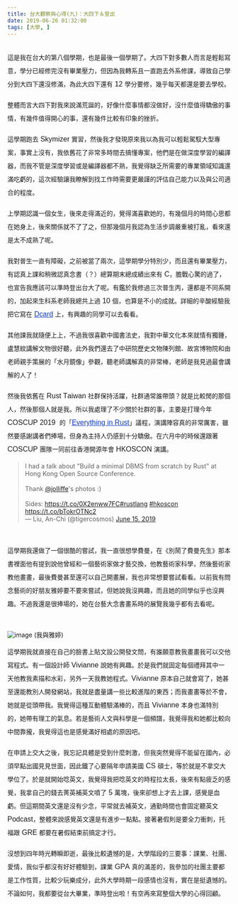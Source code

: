 ```yaml
---
title: 台大觀察與心得(九)：大四下＆登出
date: 2019-06-26 01:32:00
tags: [大學, ]
---
```


<style type="text/css">
p.p1 {margin: 5px 0.0px 0.0px 0.0px; line-height: 38.0px; font: 16.0px 'PingFang TC'; color: #000000; -webkit-text-stroke: #000000}
p.p2 {margin: 0.0px 0.0px 0.0px 0.0px; line-height: 20.0px; font: 12.0px Times; color: #000000; -webkit-text-stroke: #000000; min-height: 14.0px}
span.s1 {font-kerning: none;line-height: 30.0px; }
span.s2 {font: 16.0px Arial; font-kerning: none}
span.s3 {text-decoration: underline ; font-kerning: none; color: #103cc0; -webkit-text-stroke: 0px #103cc0}
span.s4 {font: 16.0px Arial; text-decoration: underline ; font-kerning: none; color: #103cc0; -webkit-text-stroke: 0px #103cc0}
</style>

<br>
<div class="p1">
<div class="p1">
<span class="s1">&#x9019;&#x662F;&#x6211;&#x5728;&#x53F0;&#x5927;&#x7684;&#x7B2C;&#x516B;&#x500B;&#x5B78;&#x671F;&#xFF0C;&#x4E5F;&#x662F;&#x6700;&#x5F8C;&#x4E00;&#x500B;&#x5B78;&#x671F;&#x4E86;&#x3002;&#x5927;&#x56DB;&#x4E0B;&#x5C0D;&#x591A;&#x6578;&#x4EBA;&#x800C;&#x8A00;&#x662F;&#x8F15;&#x9B06;&#x5BEB;&#x610F;&#xFF0C;&#x5B78;&#x5206;&#x5DF2;&#x7D93;&#x4FEE;&#x5B8C;&#x6C92;&#x6709;&#x7562;&#x696D;&#x58D3;&#x529B;&#xFF0C;&#x4F46;&#x56E0;&#x70BA;&#x6211;&#x8F49;&#x7CFB;&#x4E14;&#x4E00;&#x76F4;&#x8DD1;&#x53BB;&#x5916;&#x7CFB;&#x4FEE;&#x8AB2;&#xFF0C;&#x5C0E;&#x81F4;&#x81EA;&#x5DF1;&#x5B78;&#x5206;&#x5230;&#x5927;&#x56DB;&#x4E0B;&#x9084;&#x6C92;&#x4FEE;&#x6EFF;&#xFF0C;&#x70BA;&#x6B64;&#x5927;&#x56DB;&#x4E0B;&#x9084;&#x6709;</span><span class="s2"> 12 </span><span class="s1">&#x5B78;&#x5206;&#x8981;&#x4FEE;&#xFF0C;&#x5E7E;&#x4E4E;&#x6BCF;&#x5929;&#x90FD;&#x9084;&#x662F;&#x8981;&#x53BB;&#x5B78;&#x6821;&#x3002;</span></div>
</div>
<div class="p2">
<span class="s1"></span><br></div>
<div class="p1">
<span class="s1">&#x6574;&#x9AD4;&#x800C;&#x8A00;&#x5927;&#x56DB;&#x4E0B;&#x5C0D;&#x6211;&#x4F86;&#x8AAA;&#x6EFF;&#x8352;&#x8A95;&#x7684;&#xFF0C;&#x597D;&#x50CF;&#x4EC0;&#x9EBC;&#x4E8B;&#x60C5;&#x90FD;&#x6C92;&#x505A;&#x597D;&#xFF0C;&#x6C92;&#x4EC0;&#x9EBC;&#x503C;&#x5F97;&#x9A55;&#x50B2;&#x7684;&#x4E8B;&#x60C5;&#xFF0C;&#x6709;&#x5E7E;&#x4EF6;&#x503C;&#x5F97;&#x958B;&#x5FC3;&#x7684;&#x4E8B;&#xFF0C;&#x9084;&#x6709;&#x5E7E;&#x4EF6;&#x6BD4;&#x8F03;&#x6709;&#x5370;&#x8C61;&#x7684;&#x632B;&#x6298;&#x3002;</span><br>
<!-- more --> 
<a name="more"></a></div>
<div class="p2">
<span class="s1"></span><br></div>
<div class="p1">
<span class="s1">&#x9019;&#x5B78;&#x671F;&#x8DD1;&#x53BB;</span><span class="s2"> Skymizer </span><span class="s1">&#x5BE6;&#x7FD2;&#xFF0C;&#x7136;&#x5F8C;&#x6211;&#x624D;&#x767C;&#x73FE;&#x539F;&#x4F86;&#x6211;&#x4EE5;&#x70BA;&#x6211;&#x53EF;&#x4EE5;&#x8F15;&#x9B06;&#x99D5;&#x99AD;&#x5927;&#x578B;&#x5C08;&#x6848;&#xFF0C;&#x4E8B;&#x5BE6;&#x4E0A;&#x6C92;&#x6709;&#xFF0C;&#x6211;&#x4F9D;&#x820A;&#x82B1;&#x4E86;&#x975E;&#x5E38;&#x591A;&#x6642;&#x9593;&#x53BB;&#x641E;&#x61C2;&#x5C08;&#x6848;&#xFF0C;&#x4ED6;&#x5011;&#x662F;&#x5728;&#x505A;&#x6DF1;&#x5EA6;&#x5B78;&#x7FD2;&#x7684;&#x7DE8;&#x8B6F;&#x5668;&#xFF0C;&#x800C;&#x6211;&#x4E0D;&#x7BA1;&#x662F;&#x6DF1;&#x5EA6;&#x5B78;&#x7FD2;&#x6216;&#x662F;&#x7DE8;&#x8B6F;&#x5668;&#x90FD;&#x4E0D;&#x719F;&#xFF0C;&#x6211;&#x89BA;&#x5F97;&#x7F3A;&#x4E4F;&#x6240;&#x9700;&#x8981;&#x7684;&#x5C08;&#x696D;&#x9818;&#x57DF;&#x77E5;&#x8B58;&#x9084;&#x6EFF;&#x5403;&#x8667;&#x7684;&#xFF0C;&#x9019;&#x6B21;&#x7D93;&#x9A57;&#x8B93;&#x6211;&#x77AD;&#x89E3;&#x5230;&#x627E;&#x5DE5;&#x4F5C;&#x6642;&#x9700;&#x8981;&#x66F4;&#x56B4;&#x8B39;&#x7684;&#x8A55;&#x4F30;&#x81EA;&#x5DF1;&#x80FD;&#x529B;&#x4EE5;&#x53CA;&#x8207;&#x516C;&#x53F8;&#x9069;&#x5408;&#x7684;&#x7A0B;&#x5EA6;&#x3002;</span></div>
<div class="p2">
<span class="s1"></span><br></div>
<div class="p1">
<span class="s1">&#x4E0A;&#x5B78;&#x671F;&#x8A8D;&#x8B58;&#x4E00;&#x500B;&#x5973;&#x751F;&#xFF0C;&#x5F8C;&#x4F86;&#x8D70;&#x5F97;&#x6EFF;&#x8FD1;&#x7684;&#xFF0C;&#x89BA;&#x5F97;&#x6EFF;&#x559C;&#x6B61;&#x5979;&#x7684;&#xFF0C;&#x6709;&#x5E7E;&#x500B;&#x6708;&#x7684;&#x6642;&#x9593;&#x5FC3;&#x601D;&#x90FD;&#x5728;&#x5979;&#x8EAB;&#x4E0A;&#xFF0C;&#x5F8C;&#x4F86;&#x95DC;&#x4FC2;&#x5C31;&#x4E0D;&#x4E86;&#x4E86;&#x4E4B;&#xFF0C;&#x4F46;&#x90A3;&#x5E7E;&#x500B;&#x6708;&#x6211;&#x8A8D;&#x70BA;&#x751F;&#x6D3B;&#x6B65;&#x8ABF;&#x56B4;&#x91CD;&#x88AB;&#x6253;&#x4E82;&#xFF0C;&#x770B;&#x4F86;&#x9084;&#x662F;&#x592A;&#x4E0D;&#x6210;&#x719F;&#x4E86;&#x5462;&#x3002;</span></div>
<div class="p2">
<span class="s1"></span><br></div>
<div class="p1">
<span class="s1">&#x6211;&#x5C0D;&#x666E;&#x751F;&#x4E00;&#x76F4;&#x6709;&#x969C;&#x7919;&#xFF0C;&#x4E4B;&#x524D;&#x88AB;&#x7576;&#x4E86;&#x5169;&#x6B21;&#xFF0C;&#x9019;&#x5B78;&#x671F;&#x5B78;&#x5206;&#x7279;&#x5225;&#x5C11;&#xFF0C;&#x800C;&#x4E14;&#x9084;&#x6709;&#x7562;&#x696D;&#x58D3;&#x529B;&#xFF0C;&#x6709;&#x8A8D;&#x771F;&#x4E0A;&#x8AB2;&#x548C;&#x7A0D;&#x5FAE;&#x8A8D;&#x771F;&#x5FF5;&#x66F8;&#xFF08;&#xFF1F;&#xFF09;&#x7E3D;&#x7B97;&#x671F;&#x672B;&#x7E3D;&#x6210;&#x7E3E;&#x51FA;&#x4F86;&#x6709;</span><span class="s2"> C</span><span class="s1">&#xFF0C;&#x81BD;&#x6230;&#x5FC3;&#x9A5A;&#x7684;&#x904E;&#x4E86;&#xFF0C;&#x4E5F;&#x5BA3;&#x544A;&#x6211;&#x61C9;&#x8A72;&#x53EF;&#x4EE5;&#x6E96;&#x6642;&#x767B;&#x51FA;&#x53F0;&#x5927;&#x4E86;&#x5462;&#x3002;&#x6709;&#x9451;&#x65BC;&#x6211;&#x4FEE;&#x904E;&#x4E09;&#x6B21;&#x666E;&#x751F;&#x4E19;&#xFF0C;&#x9084;&#x90FD;&#x662F;&#x4E0D;&#x540C;&#x7CFB;&#x958B;&#x7684;&#xFF0C;&#x52A0;&#x8D77;&#x4F86;&#x751F;&#x79D1;&#x7CFB;&#x8001;&#x5E2B;&#x6211;&#x7E3D;&#x5171;&#x4E0A;&#x904E;</span><span class="s2"> 10 </span><span class="s1">&#x500B;&#xFF0C;&#x4E5F;&#x7B97;&#x662F;&#x4E0D;&#x5C0F;&#x7684;&#x6210;&#x5C31;&#x3002;&#x8A73;&#x7D30;&#x7684;&#x8F9B;&#x9178;&#x7D93;&#x9A57;&#x6211;&#x628A;&#x5B83;&#x5BEB;&#x5728;</span><span class="s2"> <a href="https://www.dcard.tw/f/course/p/231572963-%EF%BC%83%E5%8F%B0%E5%A4%A7-%EF%BC%83%E6%99%AE%E7%94%9F%E4%B8%99-%E4%B8%89%E9%96%80%E6%99%AE%E7%94%9F%E4%B8%99%E8%AA%B2%E7%A8%8B%E8%A9%95%E5%83%B9%EF%BC%9A106-1-%E7%94%9F%E5%B7%A5%E7%B3%BB%E3%80%81107-1-%E8%97%A5%E5%AD%B8%E7%B3%BB%E3%80%81107-2-%E7%89%A9%E6%B2%BB%E8%81%B7%E6%B2%BB%E7%B3%BB"><span class="s3">Dcard</span></a> </span><span class="s1">&#x4E0A;&#xFF0C;&#x6709;&#x8208;&#x8DA3;&#x7684;&#x540C;&#x5B78;&#x53EF;&#x4EE5;&#x53BB;&#x770B;&#x770B;&#x3002;</span></div>
<div class="p2">
<span class="s1"></span><br></div>
<div class="p1">
<span class="s1">&#x5176;&#x4ED6;&#x8AB2;&#x6211;&#x5C31;&#x96A8;&#x4FBF;&#x4E0A;&#x4E0A;&#xFF0C;&#x4E0D;&#x904E;&#x6211;&#x5F88;&#x559C;&#x6B61;&#x4E2D;&#x570B;&#x66F8;&#x6CD5;&#x53F2;&#xFF0C;&#x6211;&#x5C0D;&#x4E2D;&#x83EF;&#x6587;&#x5316;&#x672C;&#x4F86;&#x5C31;&#x60C5;&#x6709;&#x7368;&#x937E;&#xFF0C;&#x76E7;&#x6167;&#x7D0B;&#x8B1B;&#x89E3;&#x6587;&#x7269;&#x5F88;&#x597D;&#x807D;&#xFF0C;&#x6B64;&#x5916;&#x6211;&#x5011;&#x9084;&#x53BB;&#x4E86;&#x4E2D;&#x7814;&#x9662;&#x6B77;&#x53F2;&#x6587;&#x7269;&#x9673;&#x5217;&#x9928;&#x3001;&#x6545;&#x5BAE;&#x535A;&#x7269;&#x9662;&#x548C;&#x7531;&#x8001;&#x5E2B;&#x89AA;&#x624B;&#x7B56;&#x5C55;&#x7684;&#x300C;&#x6C34;&#x6708;&#x93E1;&#x50CF;&#x300D;&#x53C3;&#x89C0;&#xFF0C;&#x807D;&#x8001;&#x5E2B;&#x8B1B;&#x89E3;&#x771F;&#x7684;&#x975E;&#x5E38;&#x68D2;&#xFF0C;&#x8001;&#x5E2B;&#x662F;&#x6211;&#x898B;&#x904E;&#x6700;&#x6703;&#x8B1B;&#x89E3;&#x7684;&#x4EBA;&#x4E86;&#xFF01;</span></div>
<div class="p2">
<span class="s1"></span><br></div>
<div class="p1">
<span class="s1">&#x7136;&#x5F8C;&#x6211;&#x4F9D;&#x820A;&#x5728;</span><span class="s2"> Rust Taiwan </span><span class="s1">&#x793E;&#x7FA4;&#x4FDD;&#x6301;&#x6D3B;&#x8E8D;&#xFF0C;&#x793E;&#x7FA4;&#x901A;&#x5E38;&#x8AB0;&#x5E36;&#x982D;&#xFF1F;&#x5C31;&#x662F;&#x6BD4;&#x8F03;&#x9592;&#x7684;&#x90A3;&#x500B;&#x4EBA;&#xFF0C;&#x7136;&#x5F8C;&#x90A3;&#x500B;&#x4EBA;&#x5C31;&#x662F;&#x6211;&#x3002;&#x6240;&#x4EE5;&#x6211;&#x8655;&#x7406;&#x4E86;&#x4E0D;&#x5C11;&#x95DC;&#x65BC;&#x793E;&#x7FA4;&#x7684;&#x4E8B;&#xFF0C;&#x4E3B;&#x8981;&#x662F;&#x6253;&#x7406;&#x4ECA;&#x5E74;</span><span class="s2"> COSCUP 2019&#xA0; </span><span class="s1">&#x7684;&#x300C;<a href="https://coscup.org/2019/en/programs/"><span class="s4">Everything in Rust</span></a>&#x300D;&#x8B70;&#x7A0B;&#xFF0C;&#x6F14;&#x8B1B;&#x9663;&#x5BB9;&#x771F;&#x7684;&#x975E;&#x5E38;&#x53B2;&#x5BB3;&#xFF0C;&#x96D6;&#x7136;&#x8981;&#x611F;&#x8B1D;&#x8B1B;&#x8005;&#x5011;&#x6367;&#x5834;&#xFF0C;&#x4F46;&#x8EAB;&#x70BA;&#x4E3B;&#x6301;&#x4EBA;&#x4ECD;&#x611F;&#x5230;&#x5341;&#x5206;&#x9A55;&#x50B2;&#x3002;&#x5728;&#x516D;&#x6708;&#x4E2D;&#x7684;&#x6642;&#x5019;&#x9084;&#x8DDF;&#x8457;</span><span class="s2"> COSCUP </span><span class="s1">&#x5718;&#x968A;&#x4E00;&#x540C;&#x524D;&#x5F80;&#x9999;&#x6E2F;&#x958B;&#x6E90;&#x5E74;&#x6703;</span><span class="s2"> HKOSCON </span><span class="s1">&#x6F14;&#x8B1B;&#x3002;</span></div>
<blockquote class="twitter-tweet">
<div dir="ltr" lang="en">
I had a talk about &quot;Build a minimal DBMS from scratch by Rust&quot; at Hong Kong Open Source Conference.<br>
<br>
Thank <a href="https://twitter.com/jolliffe?ref_src=twsrc%5Etfw">@jolliffe</a>&apos;s photos :)<br>
<br>
Sides: <a href="https://t.co/0X2enww7FC">https://t.co/0X2enww7FC</a><a href="https://twitter.com/hashtag/rustlang?src=hash&amp;ref_src=twsrc%5Etfw">#rustlang</a> <a href="https://twitter.com/hashtag/hkoscon?src=hash&amp;ref_src=twsrc%5Etfw">#hkoscon</a> <a href="https://t.co/bTokrOTNc2">https://t.co/bTokrOTNc2</a></div>
&#x2014; Liu, An-Chi (@tigercosmos) <a href="https://twitter.com/tigercosmos/status/1139898565516386308?ref_src=twsrc%5Etfw">June 15, 2019</a></blockquote>
<script async charset="utf-8" src="https://platform.twitter.com/widgets.js"></script>

<br>
<div class="p1">
<br>
<span class="s1">&#x9019;&#x5B78;&#x671F;&#x6211;&#x9084;&#x505A;&#x4E86;&#x4E00;&#x500B;&#x5F88;&#x9177;&#x7684;&#x5617;&#x8A66;&#xFF0C;&#x6211;&#x4E00;&#x76F4;&#x5F88;&#x60F3;&#x5B78;&#x8CBB;&#x66FC;&#xFF0C;&#x5728;&#x300A;&#x5225;&#x9B27;&#x4E86;&#x8CBB;&#x66FC;&#x5148;&#x751F;&#x300B;&#x90A3;&#x672C;&#x66F8;&#x88E1;&#x9762;&#x4ED6;&#x6709;&#x63D0;&#x5230;&#x8AAA;&#x4ED6;&#x66FE;&#x7D93;&#x548C;&#x4E00;&#x500B;&#x85DD;&#x8853;&#x5BB6;&#x505A;&#x624D;&#x85DD;&#x4EA4;&#x63DB;&#xFF0C;&#x4ED6;&#x6559;&#x85DD;&#x8853;&#x5BB6;&#x79D1;&#x5B78;&#xFF0C;&#x7136;&#x5F8C;&#x85DD;&#x8853;&#x5BB6;&#x6559;&#x4ED6;&#x756B;&#x756B;&#xFF0C;&#x6700;&#x5F8C;&#x8CBB;&#x66FC;&#x751A;&#x81F3;&#x9084;&#x53EF;&#x4EE5;&#x81EA;&#x5DF1;&#x958B;&#x756B;&#x5C55;&#xFF0C;&#x6211;&#x4E5F;&#x975E;&#x5E38;&#x60F3;&#x8981;&#x5617;&#x8A66;&#x770B;&#x770B;&#x3002;&#x4EE5;&#x524D;&#x6211;&#x6709;&#x554F;&#x5FF5;&#x85DD;&#x8853;&#x7684;&#x597D;&#x670B;&#x53CB;&#x96C5;&#x5A77;&#x8981;&#x4E0D;&#x8981;&#x4F86;&#x5617;&#x8A66;&#xFF0C;&#x4F46;&#x5979;&#x8AAA;&#x6211;&#x6C92;&#x8208;&#x8DA3;&#xFF0C;&#x800C;&#x4E14;&#x5979;&#x7684;&#x540C;&#x5B78;&#x4F3C;&#x4E4E;&#x4E5F;&#x6C92;&#x8208;&#x8DA3;&#x3002;&#x4E0D;&#x904E;&#x6211;&#x9084;&#x662F;&#x5F88;&#x6367;&#x5834;&#x7684;&#xFF0C;&#x5979;&#x5728;&#x53F0;&#x85DD;&#x5927;&#x5FF5;&#x66F8;&#x756B;&#x7CFB;&#x6642;&#x7684;&#x5C55;&#x89BD;&#x6211;&#x5E7E;&#x4E4E;&#x90FD;&#x6709;&#x53BB;&#x770B;&#x5462;&#x3002;</span><br>
<span class="s1"><br></span></div>

![image](https://user-images.githubusercontent.com/18013815/72450353-2d9cfe00-37f5-11ea-9bdb-b110eed418f1.png)
(我與雅婷)
<br>
<div class="p1">
<span class="s1">&#x9019;&#x5B78;&#x671F;&#x6211;&#x5C31;&#x76F4;&#x63A5;&#x5728;&#x81EA;&#x5DF1;&#x7684;&#x81C9;&#x66F8;&#x4E0A;&#x8CBC;&#x6587;&#x8A2D;&#x516C;&#x958B;&#x767C;&#x6587;&#x554F;&#xFF0C;&#x6709;&#x8AB0;&#x9858;&#x610F;&#x6559;&#x6211;&#x756B;&#x756B;&#x6211;&#x53EF;&#x4EE5;&#x4EA4;&#x4ED6;&#x5BEB;&#x7A0B;&#x5F0F;&#x3002;&#x6709;&#x4E00;&#x500B;&#x8A2D;&#x8A08;&#x5E2B;</span><span class="s2"> Vivianne&#xA0;</span><span class="s1">&#x8AAA;&#x5979;&#x6709;&#x8208;&#x8DA3;&#x3002;&#x65BC;&#x662F;&#x6211;&#x5011;&#x5C31;&#x56FA;&#x5B9A;&#x6BCF;&#x500B;&#x79AE;&#x62DC;&#x5176;&#x4E2D;&#x4E00;&#x5929;&#x4ED6;&#x6559;&#x6211;&#x7D20;&#x63CF;&#x548C;&#x6C34;&#x5F69;&#xFF0C;&#x53E6;&#x5916;&#x4E00;&#x5929;&#x6211;&#x6559;&#x5979;&#x7A0B;&#x5F0F;&#x3002;</span><span class="s2">Vivianne&#xA0;</span><span class="s1">&#x539F;&#x672C;&#x81EA;&#x5DF1;&#x5C31;&#x6703;&#x5BEB;&#x4E86;&#xFF0C;&#x5979;&#x751A;&#x81F3;&#x9084;&#x80FD;&#x6559;&#x5225;&#x4EBA;&#x958B;&#x767C;&#x7DB2;&#x7AD9;&#xFF0C;&#x6211;&#x5C31;&#x662F;&#x76E1;&#x91CF;&#x8B1B;&#x4E00;&#x4E9B;&#x6BD4;&#x8F03;&#x9032;&#x968E;&#x7684;&#x6771;&#x897F;&#xFF1B;&#x800C;&#x6211;&#x756B;&#x756B;&#x7B49;&#x65BC;&#x4E0D;&#x6703;&#xFF0C;&#x5979;&#x5C31;&#x662F;&#x5F9E;&#x982D;&#x5E36;&#x6211;&#x3002;&#x6211;&#x89BA;&#x5F97;&#x9019;&#x7A2E;&#x4E92;&#x52D5;&#x9AD4;&#x9A57;&#x6EFF;&#x68D2;&#x7684;&#xFF0C;&#x800C;&#x4E14;</span><span class="s2"> Vivianne&#xA0;</span><span class="s1">&#x672C;&#x8EAB;&#x4E5F;&#x6EFF;&#x7279;&#x5225;&#x7684;&#xFF0C;&#x5979;&#x5E36;&#x6709;&#x7406;&#x5DE5;&#x7684;&#x6C23;&#x606F;&#x3002;&#x82E5;&#x662F;&#x85DD;&#x8853;&#x4EBA;&#x6587;&#x8207;&#x79D1;&#x5B78;&#x662F;&#x4E00;&#x500B;&#x983B;&#x8B5C;&#xFF0C;&#x6211;&#x89BA;&#x5F97;&#x6211;&#x548C;&#x5979;&#x90FD;&#x6BD4;&#x8F03;&#x5411;&#x4E2D;&#x9593;&#x9760;&#x650F;&#xFF0C;&#x6211;&#x89BA;&#x5F97;&#x9019;&#x4E5F;&#x662F;&#x611F;&#x89BA;&#x6EFF;&#x597D;&#x76F8;&#x8655;&#x7684;&#x539F;&#x56E0;&#x5427;&#x3002;</span></div>
<div class="p2">
<span class="s1"></span><br></div>
<div class="p1">
<span class="s1">&#x5728;&#x7533;&#x8ACB;&#x4E0A;&#x4EA4;&#x5927;&#x4E4B;&#x5F8C;&#xFF0C;&#x6211;&#x5FD8;&#x8A18;&#x5177;&#x9AD4;&#x662F;&#x53D7;&#x5230;&#x4EC0;&#x9EBC;&#x523A;&#x6FC0;&#xFF0C;&#x4F46;&#x6211;&#x7A81;&#x7136;&#x89BA;&#x5F97;&#x4E0D;&#x80FD;&#x7559;&#x5728;&#x570B;&#x5167;&#xFF0C;&#x5FC5;&#x9808;&#x65E9;&#x9EDE;&#x51FA;&#x570B;&#x898B;&#x898B;&#x4E16;&#x9762;&#xFF0C;&#x56E0;&#x6B64;&#x9435;&#x4E86;&#x5FC3;&#x8981;&#x9694;&#x5E74;&#x7533;&#x8ACB;&#x7F8E;&#x570B;</span><span class="s2"> CS </span><span class="s1">&#x78A9;&#x58EB;&#xFF0C;&#x7B49;&#x65BC;&#x5C31;&#x662F;&#x4E0D;&#x62FF;&#x4EA4;&#x5927;&#x5B78;&#x4F4D;&#x4E86;&#x3002;&#x65BC;&#x662F;&#x5C31;&#x958B;&#x59CB;&#x5538;&#x82F1;&#x6587;&#xFF0C;&#x6211;&#x89BA;&#x5F97;&#x6211;&#x628A;&#x5538;&#x82F1;&#x6587;&#x7684;&#x6642;&#x7A0B;&#x62C9;&#x592A;&#x9577;&#xFF0C;&#x5F8C;&#x4F86;&#x6709;&#x9EDE;&#x75B2;&#x4E4F;&#x7684;&#x611F;&#x89BA;&#xFF0C;&#x6211;&#x62FF;&#x81EA;&#x5DF1;&#x7684;&#x9322;&#x53BB;&#x83C1;&#x82F1;&#x88DC;&#x82F1;&#x6587;&#x5674;&#x4E86;</span><span class="s2"> 5 </span><span class="s1">&#x842C;&#x584A;&#xFF0C;&#x5F8C;&#x4F86;&#x537B;&#x60F3;&#x4E0A;&#x624D;&#x53BB;&#x4E0A;&#x8AB2;&#xFF0C;&#x611F;&#x89BA;&#x662F;&#x8840;&#x8667;&#x3002;&#x4F46;&#x9019;&#x671F;&#x9593;&#x82F1;&#x6587;&#x9084;&#x662F;&#x6C92;&#x6709;&#x5C11;&#x5FF5;&#xFF0C;&#x5E73;&#x5E38;&#x5C31;&#x53BB;&#x88DC;&#x82F1;&#x6587;&#xFF0C;&#x901A;&#x52E4;&#x6642;&#x9593;&#x4E5F;&#x6703;&#x56FA;&#x5B9A;&#x807D;&#x82F1;&#x6587;</span><span class="s2"> Podcast</span><span class="s1">&#xFF0C;&#x6574;&#x9AD4;&#x4F86;&#x8AAA;&#x611F;&#x89BA;&#x82F1;&#x6587;&#x9084;&#x662F;&#x6709;&#x9032;&#x6B65;&#x4E00;&#x9EDE;&#x9EDE;&#x3002;&#x63A5;&#x8457;&#x6691;&#x5047;&#x5247;&#x662F;&#x8981;&#x5168;&#x529B;&#x885D;&#x523A;&#xFF0C;&#x6258;&#x798F;&#x8DDF;</span><span class="s2"> GRE </span><span class="s1">&#x90FD;&#x8981;&#x5728;&#x6691;&#x5047;&#x7D50;&#x675F;&#x524D;&#x641E;&#x5B9A;&#x624D;&#x884C;&#x3002;</span></div>
<div class="p2">
<span class="s1"></span><br></div>
<div class="p1">
<span class="s1">&#x6C92;&#x60F3;&#x5230;&#x56DB;&#x5E74;&#x6642;&#x5149;&#x8F49;&#x77AC;&#x5373;&#x901D;&#xFF0C;&#x6700;&#x5F8C;&#x6BD4;&#x8F03;&#x907A;&#x61BE;&#x7684;&#x662F;&#xFF0C;&#x5927;&#x5B78;&#x968E;&#x6BB5;&#x7684;&#x4E09;&#x8981;&#x4E8B;&#xFF1A;&#x8AB2;&#x696D;&#x3001;&#x793E;&#x5718;&#x3001;&#x611B;&#x60C5;&#xFF0C;&#x6211;&#x4F3C;&#x4E4E;&#x90FD;&#x6C92;&#x6709;&#x597D;&#x597D;&#x9AD4;&#x9A57;&#x5230;&#xFF0C;&#x8AB2;&#x696D;</span><span class="s2"> GPA </span><span class="s1">&#x771F;&#x7684;&#x6EFF;&#x5DEE;&#x7684;&#xFF0C;&#x6211;&#x53C3;&#x52A0;&#x7684;&#x793E;&#x5718;&#x4E3B;&#x8981;&#x90FD;&#x662F;&#x5DE5;&#x4F5C;&#x6027;&#x8CEA;&#xFF0C;&#x6BD4;&#x8F03;&#x5C11;&#x73A9;&#x6A02;&#x6210;&#x5206;&#xFF0C;&#x6B64;&#x5916;&#x5927;&#x5B78;&#x6642;&#x671F;&#x4E00;&#x6BB5;&#x611F;&#x60C5;&#x4E5F;&#x6C92;&#x6709;&#xFF0C;&#x5BE6;&#x5728;&#x662F;&#x633A;&#x907A;&#x61BE;&#x7684;&#x3002;&#x4E0D;&#x8AD6;&#x5982;&#x4F55;&#xFF0C;&#x6211;&#x90FD;&#x8981;&#x5F9E;&#x53F0;&#x5927;&#x7562;&#x696D;&#xFF0C;&#x6E96;&#x6642;&#x767B;&#x51FA;&#x5566;&#xFF01;&#x6709;&#x7A7A;&#x518D;&#x4F86;&#x5BEB;&#x6574;&#x500B;&#x5927;&#x5B78;&#x7684;&#x5FC3;&#x5F97;&#x56DE;&#x9867;&#x3002;</span></div>
<div class="p2">
<span class="s1"></span><br></div>
<br>
<div style="clear: both;"></div>

